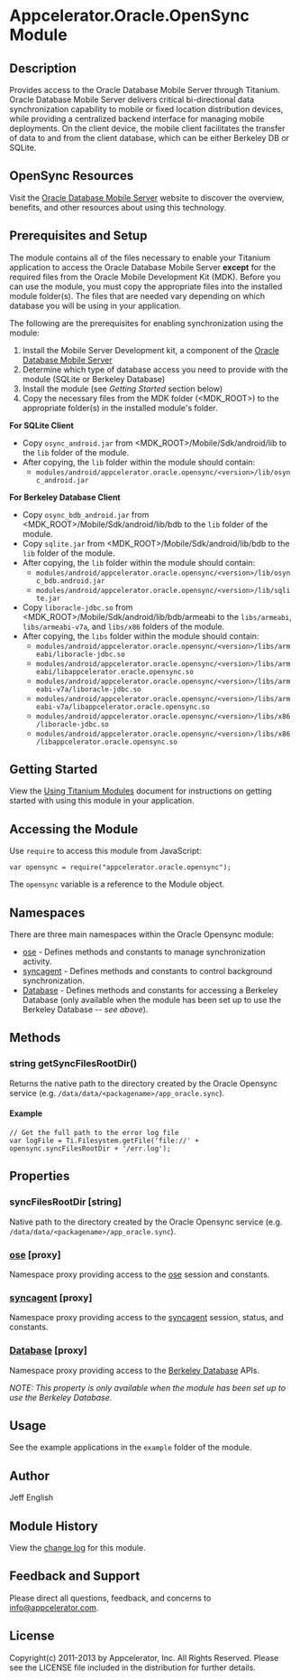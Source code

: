 # Appcelerator.Oracle.OpenSync Module

## Description

Provides access to the Oracle Database Mobile Server through Titanium.
Oracle Database Mobile Server delivers critical bi-directional data synchronization capability to mobile or fixed location distribution devices, while providing a centralized backend interface for managing mobile deployments. On the client device, the mobile client facilitates the transfer of data to and from the client database, which can be either Berkeley DB or SQLite. 

## OpenSync Resources

Visit the [Oracle Database Mobile Server][oracledms] website to discover the overview, benefits, and other resources about using this technology.

## Prerequisites and Setup

The module contains all of the files necessary to enable your Titanium application to access the Oracle Database Mobile Server __except__ for the required files
from the Oracle Mobile Development Kit (MDK). Before you can use the module, you must copy the appropriate files into the installed module folder(s). The files
that are needed vary depending on which database you will be using in your application.

The following are the prerequisites for enabling synchronization using the module:

1. Install the Mobile Server Development kit, a component of the [Oracle Database Mobile Server](http://www.oracle.com/technetwork/products/database-mobile-server/overview/index.html)
2. Determine which type of database access you need to provide with the module (SQLite or Berkeley Database)
3. Install the module (see _Getting Started_ section below)
4. Copy the necessary files from the MDK folder (&lt;MDK_ROOT&gt;) to the appropriate folder(s) in the installed module's folder.

__For SQLite Client__

* Copy `osync_android.jar` from &lt;MDK_ROOT&gt;/Mobile/Sdk/android/lib to the `lib` folder of the module. 
* After copying, the `lib` folder within the module should contain:
    * `modules/android/appcelerator.oracle.opensync/<version>/lib/osync_android.jar`

__For Berkeley Database Client__

* Copy `osync_bdb_android.jar` from &lt;MDK_ROOT&gt;/Mobile/Sdk/android/lib/bdb to the `lib` folder of the module.
* Copy `sqlite.jar` from &lt;MDK_ROOT&gt;/Mobile/Sdk/android/lib/bdb to the `lib` folder of the module.
* After copying, the `lib` folder within the module should contain:
    * `modules/android/appcelerator.oracle.opensync/<version>/lib/osync_bdb.android.jar`
    * `modules/android/appcelerator.oracle.opensync/<version>/lib/sqlite.jar`
* Copy `liboracle-jdbc.so` from &lt;MDK_ROOT&gt;/Mobile/Sdk/android/lib/bdb/armeabi to the `libs/armeabi`, `libs/armeabi-v7a`, and `libs/x86` folders of the module.
* After copying, the `libs` folder within the module should contain:
    * `modules/android/appcelerator.oracle.opensync/<version>/libs/armeabi/liboracle-jdbc.so`
    * `modules/android/appcelerator.oracle.opensync/<version>/libs/armeabi/libappcelerator.oracle.opensync.so`
    * `modules/android/appcelerator.oracle.opensync/<version>/libs/armeabi-v7a/liboracle-jdbc.so`
    * `modules/android/appcelerator.oracle.opensync/<version>/libs/armeabi-v7a/libappcelerator.oracle.opensync.so`
    * `modules/android/appcelerator.oracle.opensync/<version>/libs/x86/liboracle-jdbc.so`
    * `modules/android/appcelerator.oracle.opensync/<version>/libs/x86/libappcelerator.oracle.opensync.so`

## Getting Started

View the [Using Titanium Modules](http://docs.appcelerator.com/titanium/latest/#!/guide/Using_Titanium_Modules) document for instructions on getting
started with using this module in your application.

## Accessing the Module

Use `require` to access this module from JavaScript:

	var opensync = require("appcelerator.oracle.opensync");

The `opensync` variable is a reference to the Module object.

## Namespaces

There are three main namespaces within the Oracle Opensync module:

* [ose](ose.html) - Defines methods and constants to manage synchronization activity.
* [syncagent](syncagent.html) - Defines methods and constants to control background synchronization.
* [Database](database.html) - Defines methods and constants for accessing a Berkeley Database (only available when the module has been set up to use the Berkeley Database -- _see above_).

## Methods

### string getSyncFilesRootDir()

Returns the native path to the directory created by the Oracle Opensync service (e.g. `/data/data/<packagename>/app_oracle.sync`).

#### Example
	// Get the full path to the error log file
	var logFile = Ti.Filesystem.getFile('file://' + opensync.syncFilesRootDir + '/err.log');

## Properties

### syncFilesRootDir [string]

Native path to the directory created by the Oracle Opensync service (e.g. `/data/data/<packagename>/app_oracle.sync`).

### [ose](ose.html) [proxy]

Namespace proxy providing access to the [ose](ose.html) session and constants.

### [syncagent](syncagent.html) [proxy]

Namespace proxy providing access to the [syncagent](syncagent.html) session, status, and constants.

### [Database](database.html) [proxy]

Namespace proxy providing access to the [Berkeley Database](database.html) APIs.

_NOTE: This property is only available when the module has been set up to use the Berkeley Database._

## Usage
See the example applications in the `example` folder of the module.

## Author

Jeff English

## Module History

View the [change log](changelog.html) for this module.

## Feedback and Support

Please direct all questions, feedback, and concerns to [info@appcelerator.com](mailto:info@appcelerator.com?subject=Appcelerator.Oracle.OpenSync%20Module).

## License

Copyright(c) 2011-2013 by Appcelerator, Inc. All Rights Reserved. Please see the LICENSE file included in the distribution for further details.

[oracledms]: http://www.oracle.com/us/products/database/database-mobile-server/overview/index.html
